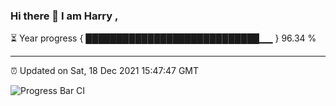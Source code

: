 ### Hi there 👋 I am Harry , 

⏳ Year progress { ████████████████████████████▁▁ } 96.34 %

---

⏰ Updated on Sat, 18 Dec 2021 15:47:47 GMT

![Progress Bar CI](https://github.com/duykhang68/duykhang68/workflows/Progress%20Bar%20CI/badge.svg)
